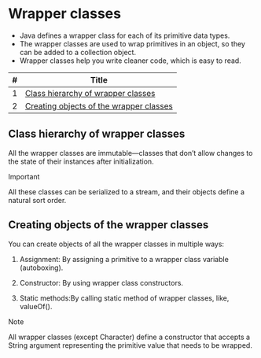 


# Wrapper classes
- Java defines a wrapper class for each of its primitive data types.
- The wrapper classes are used to wrap primitives in an object, so they can be added to a collection object.
- Wrapper classes help you write cleaner code, which is easy to read.

| # | Title |
|-----:|---------------|
|     1|[Class hierarchy of wrapper classes](README.md#class-hierarchy-of-wrapper-classes)|
|     2|[Creating objects of the wrapper classes](README.md#creating-objects-of-the-wrapper-classes)|


## Class hierarchy of wrapper classes
All the wrapper classes are immutable—classes that don’t allow changes to the state of
their instances after initialization.
> [!IMPORTANT]
> All these classes can be serialized to a stream, and their objects define a natural sort order.

## Creating objects of the wrapper classes
You can create objects of all the wrapper classes in multiple ways:
1. Assignment: By assigning a primitive to a wrapper class variable (autoboxing).
2. Constructor: By using wrapper class constructors.

3. Static methods:By calling static method of wrapper classes, like, valueOf().
> [!NOTE]
>All wrapper classes (except Character) define a constructor that
accepts a String argument representing the primitive value that needs to be
wrapped.

